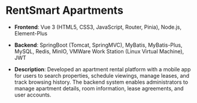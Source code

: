 # RentSmart Apartments

- **Frontend**: Vue 3 (HTML5, CSS3, JavaScript, Router, Pinia), Node.js, Element-Plus

- **Backend**: SpringBoot (Tomcat, SpringMVC), MyBatis, MyBatis-Plus, MySQL, Redis, MinIO,
VMWare Work Station (Linux Virtual Machine), JWT

- **Description**: Developed an apartment rental platform with a mobile app for users to search
properties, schedule viewings, manage leases, and track browsing history. The backend system enables
administrators to manage apartment details, room information, lease agreements, and user accounts.
